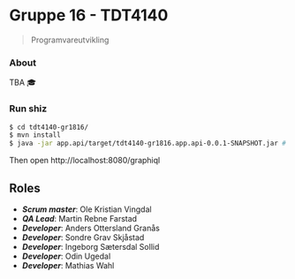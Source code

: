 # Gruppe 16 - TDT4140
> Programvareutvikling

### About

TBA 🎓

### Run shiz

```bash
$ cd tdt4140-gr1816/
$ mvn install
$ java -jar app.api/target/tdt4140-gr1816.app.api-0.0.1-SNAPSHOT.jar # Start API

```

Then open http://localhost:8080/graphiql

## Roles

- ___Scrum master___: Ole Kristian Vingdal
- ___QA Lead___: Martin Rebne Farstad
- ___Developer___: Anders Ottersland Granås
- ___Developer___: Sondre Grav Skjåstad
- ___Developer___: Ingeborg Sætersdal Sollid
- ___Developer___: Odin Ugedal
- ___Developer___: Mathias Wahl
